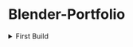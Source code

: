 # Blender-Portfolio
<details>
<summary>First Build</summary>
File: https://github.com/ThePeacook/Blender-Portfolio/blob/main/Blender-Files/First%20Build.blend
<br>
<details><summary>Image:</summary>
<img src="https://github.com/ThePeacook/Blender-Portfolio/blob/main/Images/First%20Build.png" width="1000">
</details>
</details>
